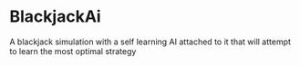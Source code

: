 # BlackjackAi
A blackjack simulation with a self learning AI attached to it that will attempt to learn the most optimal strategy

